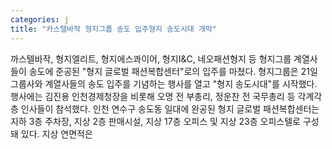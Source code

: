 ```yaml
---
categories: j
title: "카스텔바작 형지그룹 송도 입주형지 송도시대 개막"
---
```

까스텔바작, 형지엘리트, 형지에스콰이어, 형지I&C, 네오패션형지 등 형지그룹 계열사들이 송도에 준공된 "형지 글로벌 패션복합센터"로의 입주를 마쳤다. 형지그룹은 21일 그룹사와 계열사들의 송도 입주를 기념하는 행사를 열고 "형지 송도시대"를 시작했다. 행사에는 김진용 인천경제청장을 비롯해 오명 전 부총리, 정운찬 전 국무총리 등 각계각층 인사들이 참석했다. 인천 연수구 송도동 일대에 완공된 형지 글로벌 패션복합센터는 지하 3층 주차장, 지상 2층 판매시설, 지상 17층 오피스 및 지상 23층 오피스텔로 구성돼 있다. 지상 연면적은
